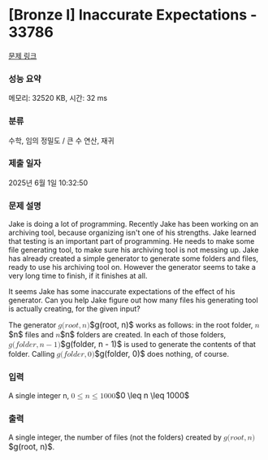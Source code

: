 # [Bronze I] Inaccurate Expectations - 33786 

[문제 링크](https://www.acmicpc.net/problem/33786) 

### 성능 요약

메모리: 32520 KB, 시간: 32 ms

### 분류

수학, 임의 정밀도 / 큰 수 연산, 재귀

### 제출 일자

2025년 6월 1일 10:32:50

### 문제 설명

<p>Jake is doing a lot of programming. Recently Jake has been working on an archiving tool, because organizing isn't one of his strengths. Jake learned that testing is an important part of programming. He needs to make some file generating tool, to make sure his archiving tool is not messing up. Jake has already created a simple generator to generate some folders and files, ready to use his archiving tool on. However the generator seems to take a very long time to finish, if it finishes at all.</p>

<p>It seems Jake has some inaccurate expectations of the effect of his generator. Can you help Jake figure out how many files his generating tool is actually creating, for the given input?</p>

<p>The generator <mjx-container class="MathJax" jax="CHTML" style="font-size: 109%; position: relative;"><mjx-math class="MJX-TEX" aria-hidden="true"><mjx-mi class="mjx-i"><mjx-c class="mjx-c1D454 TEX-I"></mjx-c></mjx-mi><mjx-mo class="mjx-n"><mjx-c class="mjx-c28"></mjx-c></mjx-mo><mjx-mi class="mjx-i"><mjx-c class="mjx-c1D45F TEX-I"></mjx-c></mjx-mi><mjx-mi class="mjx-i"><mjx-c class="mjx-c1D45C TEX-I"></mjx-c></mjx-mi><mjx-mi class="mjx-i"><mjx-c class="mjx-c1D45C TEX-I"></mjx-c></mjx-mi><mjx-mi class="mjx-i"><mjx-c class="mjx-c1D461 TEX-I"></mjx-c></mjx-mi><mjx-mo class="mjx-n"><mjx-c class="mjx-c2C"></mjx-c></mjx-mo><mjx-mi class="mjx-i" space="2"><mjx-c class="mjx-c1D45B TEX-I"></mjx-c></mjx-mi><mjx-mo class="mjx-n"><mjx-c class="mjx-c29"></mjx-c></mjx-mo></mjx-math><mjx-assistive-mml unselectable="on" display="inline"><math xmlns="http://www.w3.org/1998/Math/MathML"><mi>g</mi><mo stretchy="false">(</mo><mi>r</mi><mi>o</mi><mi>o</mi><mi>t</mi><mo>,</mo><mi>n</mi><mo stretchy="false">)</mo></math></mjx-assistive-mml><span aria-hidden="true" class="no-mathjax mjx-copytext">$g(root, n)$</span></mjx-container> works as follows: in the root folder, <mjx-container class="MathJax" jax="CHTML" style="font-size: 109%; position: relative;"><mjx-math class="MJX-TEX" aria-hidden="true"><mjx-mi class="mjx-i"><mjx-c class="mjx-c1D45B TEX-I"></mjx-c></mjx-mi></mjx-math><mjx-assistive-mml unselectable="on" display="inline"><math xmlns="http://www.w3.org/1998/Math/MathML"><mi>n</mi></math></mjx-assistive-mml><span aria-hidden="true" class="no-mathjax mjx-copytext">$n$</span></mjx-container> files and <mjx-container class="MathJax" jax="CHTML" style="font-size: 109%; position: relative;"><mjx-math class="MJX-TEX" aria-hidden="true"><mjx-mi class="mjx-i"><mjx-c class="mjx-c1D45B TEX-I"></mjx-c></mjx-mi></mjx-math><mjx-assistive-mml unselectable="on" display="inline"><math xmlns="http://www.w3.org/1998/Math/MathML"><mi>n</mi></math></mjx-assistive-mml><span aria-hidden="true" class="no-mathjax mjx-copytext">$n$</span></mjx-container> folders are created. In each of those folders, <mjx-container class="MathJax" jax="CHTML" style="font-size: 109%; position: relative;"><mjx-math class="MJX-TEX" aria-hidden="true"><mjx-mi class="mjx-i"><mjx-c class="mjx-c1D454 TEX-I"></mjx-c></mjx-mi><mjx-mo class="mjx-n"><mjx-c class="mjx-c28"></mjx-c></mjx-mo><mjx-mi class="mjx-i"><mjx-c class="mjx-c1D453 TEX-I"></mjx-c></mjx-mi><mjx-mi class="mjx-i"><mjx-c class="mjx-c1D45C TEX-I"></mjx-c></mjx-mi><mjx-mi class="mjx-i"><mjx-c class="mjx-c1D459 TEX-I"></mjx-c></mjx-mi><mjx-mi class="mjx-i"><mjx-c class="mjx-c1D451 TEX-I"></mjx-c></mjx-mi><mjx-mi class="mjx-i"><mjx-c class="mjx-c1D452 TEX-I"></mjx-c></mjx-mi><mjx-mi class="mjx-i"><mjx-c class="mjx-c1D45F TEX-I"></mjx-c></mjx-mi><mjx-mo class="mjx-n"><mjx-c class="mjx-c2C"></mjx-c></mjx-mo><mjx-mi class="mjx-i" space="2"><mjx-c class="mjx-c1D45B TEX-I"></mjx-c></mjx-mi><mjx-mo class="mjx-n" space="3"><mjx-c class="mjx-c2212"></mjx-c></mjx-mo><mjx-mn class="mjx-n" space="3"><mjx-c class="mjx-c31"></mjx-c></mjx-mn><mjx-mo class="mjx-n"><mjx-c class="mjx-c29"></mjx-c></mjx-mo></mjx-math><mjx-assistive-mml unselectable="on" display="inline"><math xmlns="http://www.w3.org/1998/Math/MathML"><mi>g</mi><mo stretchy="false">(</mo><mi>f</mi><mi>o</mi><mi>l</mi><mi>d</mi><mi>e</mi><mi>r</mi><mo>,</mo><mi>n</mi><mo>−</mo><mn>1</mn><mo stretchy="false">)</mo></math></mjx-assistive-mml><span aria-hidden="true" class="no-mathjax mjx-copytext">$g(folder, n - 1)$</span></mjx-container> is used to generate the contents of that folder. Calling <mjx-container class="MathJax" jax="CHTML" style="font-size: 109%; position: relative;"><mjx-math class="MJX-TEX" aria-hidden="true"><mjx-mi class="mjx-i"><mjx-c class="mjx-c1D454 TEX-I"></mjx-c></mjx-mi><mjx-mo class="mjx-n"><mjx-c class="mjx-c28"></mjx-c></mjx-mo><mjx-mi class="mjx-i"><mjx-c class="mjx-c1D453 TEX-I"></mjx-c></mjx-mi><mjx-mi class="mjx-i"><mjx-c class="mjx-c1D45C TEX-I"></mjx-c></mjx-mi><mjx-mi class="mjx-i"><mjx-c class="mjx-c1D459 TEX-I"></mjx-c></mjx-mi><mjx-mi class="mjx-i"><mjx-c class="mjx-c1D451 TEX-I"></mjx-c></mjx-mi><mjx-mi class="mjx-i"><mjx-c class="mjx-c1D452 TEX-I"></mjx-c></mjx-mi><mjx-mi class="mjx-i"><mjx-c class="mjx-c1D45F TEX-I"></mjx-c></mjx-mi><mjx-mo class="mjx-n"><mjx-c class="mjx-c2C"></mjx-c></mjx-mo><mjx-mn class="mjx-n" space="2"><mjx-c class="mjx-c30"></mjx-c></mjx-mn><mjx-mo class="mjx-n"><mjx-c class="mjx-c29"></mjx-c></mjx-mo></mjx-math><mjx-assistive-mml unselectable="on" display="inline"><math xmlns="http://www.w3.org/1998/Math/MathML"><mi>g</mi><mo stretchy="false">(</mo><mi>f</mi><mi>o</mi><mi>l</mi><mi>d</mi><mi>e</mi><mi>r</mi><mo>,</mo><mn>0</mn><mo stretchy="false">)</mo></math></mjx-assistive-mml><span aria-hidden="true" class="no-mathjax mjx-copytext">$g(folder, 0)$</span></mjx-container> does nothing, of course.</p>

### 입력 

 <p>A single integer n, <mjx-container class="MathJax" jax="CHTML" style="font-size: 109%; position: relative;"><mjx-math class="MJX-TEX" aria-hidden="true"><mjx-mn class="mjx-n"><mjx-c class="mjx-c30"></mjx-c></mjx-mn><mjx-mo class="mjx-n" space="4"><mjx-c class="mjx-c2264"></mjx-c></mjx-mo><mjx-mi class="mjx-i" space="4"><mjx-c class="mjx-c1D45B TEX-I"></mjx-c></mjx-mi><mjx-mo class="mjx-n" space="4"><mjx-c class="mjx-c2264"></mjx-c></mjx-mo><mjx-mn class="mjx-n" space="4"><mjx-c class="mjx-c31"></mjx-c><mjx-c class="mjx-c30"></mjx-c><mjx-c class="mjx-c30"></mjx-c><mjx-c class="mjx-c30"></mjx-c></mjx-mn></mjx-math><mjx-assistive-mml unselectable="on" display="inline"><math xmlns="http://www.w3.org/1998/Math/MathML"><mn>0</mn><mo>≤</mo><mi>n</mi><mo>≤</mo><mn>1000</mn></math></mjx-assistive-mml><span aria-hidden="true" class="no-mathjax mjx-copytext">$0 \leq n \leq 1000$</span> </mjx-container></p>

### 출력 

 <p>A single integer, the number of files (not the folders) created by <mjx-container class="MathJax" jax="CHTML" style="font-size: 109%; position: relative;"><mjx-math class="MJX-TEX" aria-hidden="true"><mjx-mi class="mjx-i"><mjx-c class="mjx-c1D454 TEX-I"></mjx-c></mjx-mi><mjx-mo class="mjx-n"><mjx-c class="mjx-c28"></mjx-c></mjx-mo><mjx-mi class="mjx-i"><mjx-c class="mjx-c1D45F TEX-I"></mjx-c></mjx-mi><mjx-mi class="mjx-i"><mjx-c class="mjx-c1D45C TEX-I"></mjx-c></mjx-mi><mjx-mi class="mjx-i"><mjx-c class="mjx-c1D45C TEX-I"></mjx-c></mjx-mi><mjx-mi class="mjx-i"><mjx-c class="mjx-c1D461 TEX-I"></mjx-c></mjx-mi><mjx-mo class="mjx-n"><mjx-c class="mjx-c2C"></mjx-c></mjx-mo><mjx-mi class="mjx-i" space="2"><mjx-c class="mjx-c1D45B TEX-I"></mjx-c></mjx-mi><mjx-mo class="mjx-n"><mjx-c class="mjx-c29"></mjx-c></mjx-mo></mjx-math><mjx-assistive-mml unselectable="on" display="inline"><math xmlns="http://www.w3.org/1998/Math/MathML"><mi>g</mi><mo stretchy="false">(</mo><mi>r</mi><mi>o</mi><mi>o</mi><mi>t</mi><mo>,</mo><mi>n</mi><mo stretchy="false">)</mo></math></mjx-assistive-mml><span aria-hidden="true" class="no-mathjax mjx-copytext">$g(root, n)$</span></mjx-container>.</p>

